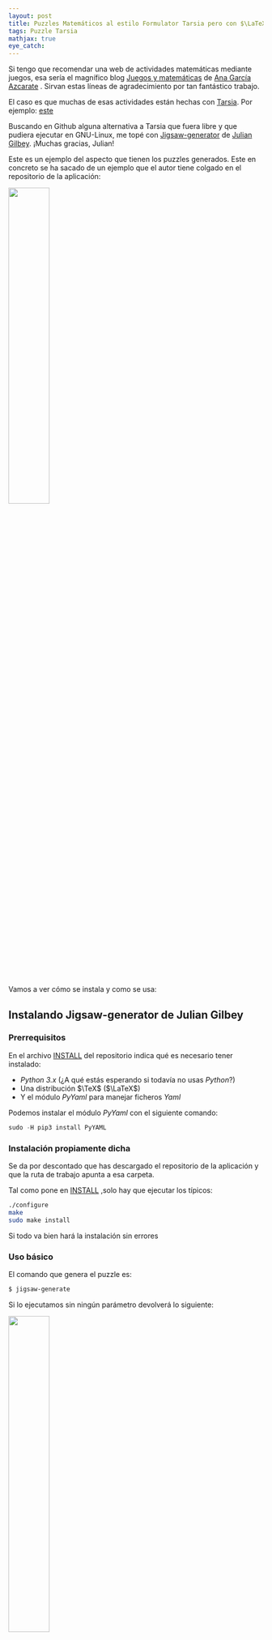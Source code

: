 ```yaml
---
layout: post
title: Puzzles Matemáticos al estilo Formulator Tarsia pero con $\LaTeX$ y Python
tags: Puzzle Tarsia
mathjax: true
eye_catch: 
---
```


Si tengo que recomendar una web de actividades matemáticas mediante juegos, esa sería el magnífico blog [Juegos y matemáticas](https://anagarciaazcarate.wordpress.com/) de [Ana García Azcarate](https://anagarciaazcarate.wordpress.com/author/anagarciaazcarate/) . Sirvan estas líneas de agradecimiento por tan fantástico trabajo.

El caso es que muchas de esas actividades están hechas con [Tarsia]( http://www.mmlsoft.com/index.php/products/tarsia). Por ejemplo: [este](https://anagarciaazcarate.wordpress.com/2018/11/20/puzle-hexagonal-de-las-rectas-paralelas/)

Buscando en Github alguna alternativa a Tarsia que fuera libre y que pudiera ejecutar en GNU-Linux, me topé con [Jigsaw-generator](https://github.com/juliangilbey/jigsaw-generator) de [Julian Gilbey](https://github.com/juliangilbey). ¡Muchas gracias, Julian!

Este es un ejemplo del aspecto que tienen los puzzles generados. Este en concreto se ha sacado de un ejemplo que el autor tiene colgado en el repositorio de la aplicación:

<img src="/assets/img/ejemplo_jigsaw.png" width="40%">

Vamos a ver cómo se instala y como se usa:

## Instalando Jigsaw-generator de Julian Gilbey

### Prerrequisitos

En el archivo [INSTALL](https://github.com/juliangilbey/jigsaw-generator/blob/master/INSTALL) del repositorio indica qué es necesario tener instalado:

* *Python 3.x* (¿A qué  estás esperando si todavía no usas *Python*?)
* Una distribución $\TeX$ ($\LaTeX$)
* Y el módulo *PyYaml* para manejar ficheros *Yaml*

Podemos instalar el módulo *PyYaml* con el siguiente comando:

```python
sudo -H pip3 install PyYAML
```

### Instalación propiamente dicha

Se da por descontado que has descargado el repositorio de la aplicación y que la ruta de trabajo apunta a esa carpeta.

Tal como pone en [INSTALL](https://github.com/juliangilbey/jigsaw-generator/blob/master/INSTALL) ,solo hay que ejecutar los típicos:

```bash
./configure
make
sudo make install
```

Si todo va bien hará la instalación sin errores

### Uso básico

El comando que genera el puzzle es:

```bash
$ jigsaw-generate
```

Si lo ejecutamos sin ningún parámetro devolverá lo siguiente:

<img src="/assets/img/cmd_jigsaw.png" width="40%">

El error que nos da indica que necesitamos pasarle un fichero *.yaml* con toda la información del puzzle:

Veamos el ejemplo que corresponde con la imagen del puzzle que hemos visto antes y que aparece en el repositorio del autor:

```yaml
# A hexagonal jigsaw puzzle, from http://www.mrbartonmaths.com/jigsaw.htm
format: 1
type: hexagon
title: Powers and roots
note: "The `?' means a number for you to fill in"
pairs:
    - ['$10^6\div10^3$', '$1000$']
    - ['$10^{23}\div10^{21}$', '$100$']
    - ['$9^4\times9^5$', '$9^9$']
    - ['$(3^2)^2$', '$81$']
    - ['$6\times6^2$', '$216$']
    - ['$2^4\div2^6$', '$\dfrac{1}{4}$']
    - - '$4^2\times4$'
      - puzzletext: '?'
        solutiontext: '$64$'
    - ['$2^6\times2$', '$128$']
    - ['$23.1^0$', '$1$']
    - ['$3^3\times3^3$', '$3^6$']
    - ['$\sqrt{64}-2^3$', '$0$']
    - ['$\dfrac{1}{5^2}\times\dfrac{1}{5}$', '$\dfrac{1}{5^3}$']
    - ['$5^2\div5^4$', '$\dfrac{1}{5^2}$']
    - ['$3^2\times3^3$', '$3^5$']
    - ['$(3^3)^3$', '$3^9$']
    - ['$2^3\div\sqrt{16}$', '$2$']
    - - '$2^6\div2^4$'
      - puzzletext: '?'
        solutiontext: '$4$'
    - ['$4^4\times4^4$', '$4^8$']
    - ['$\sqrt{49}$', '$7$']
    - ['$\sqrt{25}\times\sqrt{36}$', '$30$']
    - ['$\sqrt{144}\div\sqrt{16}$', '$3$']
    - ['$2^3\div2^4$', '$\dfrac{1}{2}$']
    - ['$2\times2^2\times2^2$', '$32$']
    - ['$10^2\times100$', '$10\,000$']
    - ['$3^6\div3^9$', '$\dfrac{1}{3^3}$']
    - ['$3^8\div3^5$', '$3^3$']
    - ['$5^5\div5\times5^2$', '$5^6$']
    - ['$9^9\times9^9$', '$9^{18}$']
    - ['$(9^9)^9$', '$9^{81}$']
    - ['$(4^4)^4$', '$4^{16}$']
edges:
    - '$-1$'
    - '$10$'
    - '$13^2\div13$'
    - '$39$'
    - '$13^3$'
    - '$108$'
    - '$\dfrac{1}{2}$'
    - '$\sqrt{128}$'
    - '$\sqrt{20}$'
    - '$2^{\frac{1}{2}}$'
    - '$\dfrac{3}{2}$'
    - '$9^{10}$'
```

El fichero *yaml* tiene una serie de campos:

* **format**: la versión del formato de archivo, debe tener 1 ya que solo hay una versión de la aplicación
* **type**: El tipo de rompecabezas que se está creando.
	* **smallhexagon**, que consta de 6 triángulos
	* **hexagon**, que consta de 24 triángulos
	* **triangle**,  que consiste en 16 triángulos más pequeños
	* **parquet**, que consta de 4 cuadrados y 8 triángulos.
* **title**: Título
* **puzzleTextSize** o **solutionTextSize**: Tamaño del texto. Va de 0-9 siendo el 0 el más pequeño. Por defecto vale 5
* **note**: Subtítulo o nota explicativa arriba en la páginas
* **pairs**: Pares de ejercicio-solución. Se ponen entre corchetes y en código $\LaTeX$
* **edges**: Ejercicios que no se asocian a ninguna solución porque forman las esquinas del puzzle

Existen más opciones, para más detalle se remite a la documentación de la aplicación.

#### Ejemplo de uso

Vamos entonces a crear un puzzle sencillo:

El más sencillo es de tipo *smallhexagon* de 6 triángulos. Luego necesito 6 *pairs* y 6 *edges*. Creamos el fichero *prueba_angulos.yaml*:

```yaml
type: smallhexagon
title: Radianes y grados
note: "Identifica ángulos iguales"
pairs:
    - ['$0$','$0$']
    - ['$90$','$\frac{\pi}{2}$']
    - ['$180$','$\pi$']
    - ['$270$','$\frac{3\pi}{2}$']
    - ['$360$','$2\pi$']
    - ['$45$','$\frac{\pi}{4}$']
edges:
    - '$\frac{\pi}{6}$'
    - '$\frac{2\pi}{6}$'
    - '$\frac{\pi}{3}$'
    - '$\frac{\pi}{5}$'
    - '$\frac{5\pi}{6}$'
    - '$\frac{2\pi}{6}$'

```

Solo nos queda ejecutar:

```bash
$ jigsaw-generate prueba_angulos.yaml
```

El resultado es:

<img src="/assets/img/hexagono_angulos.png" width="40%">

Y su solución:

<img src="/assets/img/hexagono_solucion.png" width="40%">



### Uso "pitónico"

...